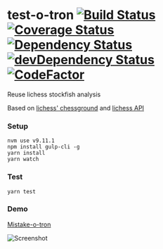 # test-o-tron [![Build Status](https://travis-ci.org/tailuge/test-o-tron.svg?branch=master)](https://travis-ci.org/tailuge/test-o-tron/) [![Coverage Status](https://coveralls.io/repos/github/tailuge/test-o-tron/badge.svg?branch=master)](https://coveralls.io/github/tailuge/test-o-tron?branch=master) [![Dependency Status](https://david-dm.org/tailuge/test-o-tron.svg)](https://david-dm.org/tailuge/test-o-tron) [![devDependency Status](https://david-dm.org/tailuge/test-o-tron/dev-status.svg)](https://david-dm.org/tailuge/test-o-tron#info=devDependencies) [![CodeFactor](https://www.codefactor.io/repository/github/tailuge/test-o-tron/badge)](https://www.codefactor.io/repository/github/tailuge/test-o-tron)

Reuse lichess stockfish analysis

Based on [lichess' chessground](https://github.com/ornicar/chessground-examples) and [lichess API](https://lichess.org/api)


### Setup

```
nvm use v9.11.1
npm install gulp-cli -g
yarn install
yarn watch 
```
### Test

```
yarn test
```

### Demo

[Mistake-o-tron](https://tailuge.github.io/test-o-tron/index.html)

![Screenshot](https://tailuge.github.io/test-o-tron/assets/images/demo.png)


